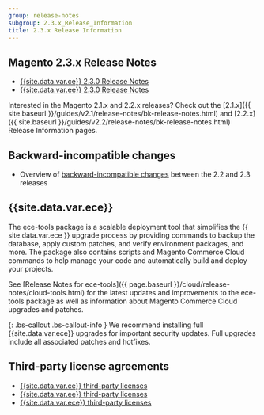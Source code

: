 ```yaml
---
group: release-notes
subgroup: 2.3.x_Release_Information
title: 2.3.x Release Information
---
```


## Magento 2.3.x Release Notes

* [{{site.data.var.ce}} 2.3.0 Release Notes]({{page.baseurl}}/release-notes/ReleaseNotes2.3.0OpenSource.html)
* [{{site.data.var.ee}} 2.3.0 Release Notes]({{page.baseurl}}/release-notes/ReleaseNotes2.3.0Commerce.html)

Interested in the Magento 2.1.x and 2.2.x releases? Check out the [2.1.x]({{ site.baseurl }}/guides/v2.1/release-notes/bk-release-notes.html) and [2.2.x]({{ site.baseurl }}/guides/v2.2/release-notes/bk-release-notes.html) Release Information pages.  

## Backward-incompatible changes

*	Overview of [backward-incompatible changes]({{page.baseurl}}/release-notes/backward-incompatible-changes/index.html) between the 2.2 and 2.3 releases

## {{site.data.var.ece}}

The ece-tools package is a scalable deployment tool that simplifies the {{ site.data.var.ece }} upgrade process by providing commands to backup the database, apply custom patches, and verify environment packages, and more. The package also contains scripts and Magento Commerce Cloud commands to help manage your code and automatically build and deploy your projects. 

See [Release Notes for ece-tools]({{ page.baseurl }}/cloud/release-notes/cloud-tools.html) for the latest updates and improvements to the ece-tools package as well as information about Magento Commerce Cloud upgrades and patches.

{: .bs-callout .bs-callout-info } We recommend installing full {{site.data.var.ece}} upgrades for important security updates. Full upgrades include all associated patches and hotfixes.


## Third-party license agreements

*	[{{site.data.var.ce}} third-party licenses]({{page.baseurl}}/release-notes/thirdparty_ce.html)
*	[{{site.data.var.ee}} third-party licenses]({{page.baseurl}}/release-notes/thirdparty_ee.html)
*	[{{site.data.var.ece}} third-party licenses]({{page.baseurl}}/release-notes/thirdparty-mccloud.html)
